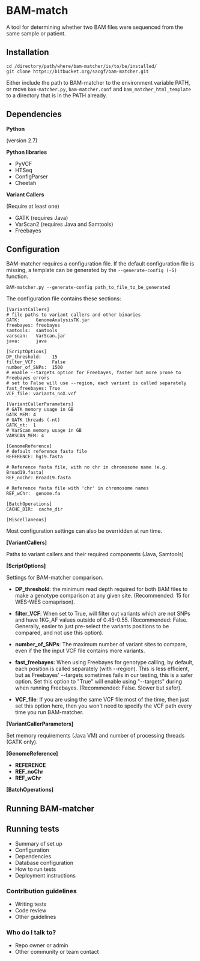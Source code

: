 # BAM-match #

A tool for determining whether two BAM files were sequenced from the same sample or patient. 

## Installation ##

```
cd /directory/path/where/bam-matcher/is/to/be/installed/
git clone https://bitbucket.org/sacgf/bam-matcher.git
```

Either include the path to BAM-matcher to the environment variable PATH, or move ```bam-matcher.py```, ```bam-matcher.conf``` and ```bam_matcher_html_template``` to a directory that is in the PATH already.


## Dependencies ##

**Python** 

(version 2.7)

**Python libraries**

* PyVCF
* HTSeq
* ConfigParser
* Cheetah

**Variant Callers**

(Require at least one)

* GATK (requires Java)
* VarScan2 (requires Java and Samtools)
* Freebayes

## Configuration ##

BAM-matcher requires a configuration file. If the default configuration file is missing, a template can be generated by the ```--generate-config (-G)``` function. 

```
BAM-matcher.py --generate-config path_to_file_to_be_generated
```


The configuration file contains these sections:

```
[VariantCallers]
# file paths to variant callers and other binaries
GATK:      GenomeAnalysisTK.jar
freebayes: freebayes
samtools:  samtools
varscan:   VarScan.jar
java:      java

[ScriptOptions]
DP_threshold:    15
filter_VCF:      False
number_of_SNPs:  1500
# enable --targets option for Freebayes, faster but more prone to Freebayes errors
# set to False will use --region, each variant is called separately
fast_freebayes: True
VCF_file: variants_noX.vcf

[VariantCallerParameters]
# GATK memory usage in GB
GATK_MEM: 4
# GATK threads (-nt)
GATK_nt:  1
# VarScan memory usage in GB
VARSCAN_MEM: 4

[GenomeReference]
# default reference fasta file
REFERENCE: hg19.fasta

# Reference fasta file, with no chr in chromosome name (e.g. Broad19.fasta)
REF_noChr: Broad19.fasta

# Reference fasta file with 'chr' in chromosome names
REF_wChr:  genome.fa

[BatchOperations]
CACHE_DIR:  cache_dir

[Miscellaneous]
```

Most configuration settings can also be overridden at run time.

**[VariantCallers]**

Paths to variant callers and their required components (Java, Samtools)

**[ScriptOptions]**

Settings for BAM-matcher comparison.

* **DP_threshold**: the minimum read depth required for both BAM files to make a genotype comparison at any given site. (Recommended: 15 for WES-WES comaprison).

* **filter_VCF**: When set to True, will filter out variants which are not SNPs and have 1KG_AF values outside of 0.45-0.55. (Recommended: False. Generally, easier to just pre-select the variants positions to be compared, and not use this option).

* **number_of_SNPs**: The maximum number of variant sites to compare, even if the the input VCF file contains more variants. 

* **fast_freebayes**: When using Freebayes for genotype calling, by default, each position is called separately (with --region). This is less efficient, but as Freebayes' --targets sometimes fails in our testing, this is a safer option. Set this option to "True" will enable using "--targets" during when running Freebayes. (Recommended: False. Slower but safer).

* **VCF_file**: If you are using the same VCF file most of the time, then just set this option here, then you won't need to specify the VCF path every time you run BAM-matcher.



**[VariantCallerParameters]**

Set memory requirements (Java VM) and number of processing threads (GATK only).

**[GenomeReference]**

* **REFERENCE**
* **REF_noChr**
* **REF_wChr**



**[BatchOperations]**



## Running BAM-matcher ##









## Running tests ##


* Summary of set up
* Configuration
* Dependencies
* Database configuration
* How to run tests
* Deployment instructions

### Contribution guidelines ###

* Writing tests
* Code review
* Other guidelines

### Who do I talk to? ###

* Repo owner or admin
* Other community or team contact